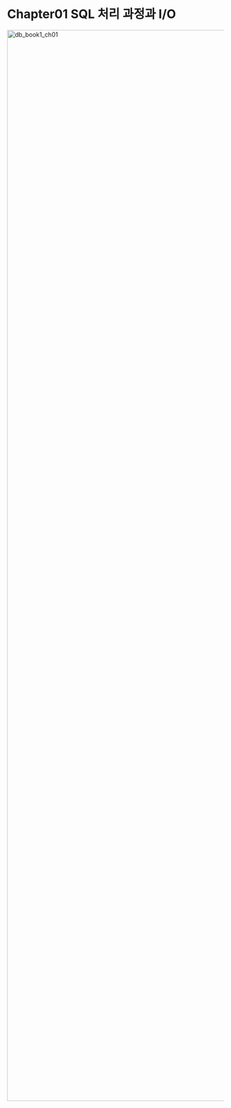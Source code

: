 # Chapter01 SQL 처리 과정과 I/O
<img width="2487" alt="db_book1_ch01" src="https://github.com/EnjoyCSStudy/CS-Knowledge-Source/assets/95271588/4561e8de-52a2-461f-bb61-d23448dd1cf2">

